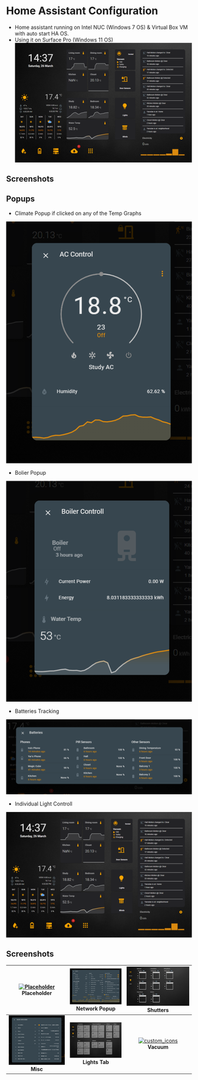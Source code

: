 # Home Assistant Configuration
* Home assistant running on Intel NUC (Windows 7 OS) & Virtual Box VM with auto start HA OS.
* Using it on Surface Pro (Windows 11 OS)
![screenshot](https://github.com/yaruslavm/HA-Config/blob/master/www/img/mainscreen.PNG)

## Screenshots

## Popups
* Climate Popup if clicked on any of the Temp Graphs

![screenshot](https://github.com/yaruslavm/HA-Config/blob/master/www/img/AC_Climate%20Popup.PNG)

* Bolier Popup 

![screenshot](https://github.com/yaruslavm/HA-Config/blob/master/www/img/boiler%20Popup.PNG)

* Batteries Tracking

![screenshot](https://github.com/yaruslavm/HA-Config/blob/master/www/img/batteries.PNG)

* Individual Light Controll
 
![screenshot](https://github.com/yaruslavm/HA-Config/blob/master/www/img/mainscreen.PNG)

## Screenshots

| [![Placeholder]()](https://raw.githubusercontent.com/matt8707/hass-config/master/www/img/info_light_2.png)<br>Placeholder | [![Network Popup](https://github.com/yaruslavm/HA-Config/blob/master/www/img/network%20Popup.PNG)](https://raw.githubusercontent.com/matt8707/hass-config/master/www/img/info_2.png)<br>Network Popup | [![Shutters](https://github.com/yaruslavm/HA-Config/blob/master/www/img/shutters.PNG)](https://raw.githubusercontent.com/matt8707/hass-config/master/www/img/vacuum_2.png)<br>Shutters |
|:---:|:---:|:---:|
| [![System Information](https://github.com/yaruslavm/HA-Config/blob/master/www/img/sysinfo%20popup.PNG)](https://raw.githubusercontent.com/matt8707/hass-config/master/www/img/misc_2.png)<br>**Misc** | [![Lights Tab](https://github.com/yaruslavm/HA-Config/blob/master/www/img/Lights.PNG)](https://raw.githubusercontent.com/matt8707/hass-config/master/www/img/tracker_updates.png)<br>**Lights Tab** | [![custom_icons](https://raw.githubusercontent.com/matt8707/hass-config/master/www/img/custom_icons.png)](https://raw.githubusercontent.com/matt8707/hass-config/master/www/img/custom_icons.png)<br>**Vacuum** |
